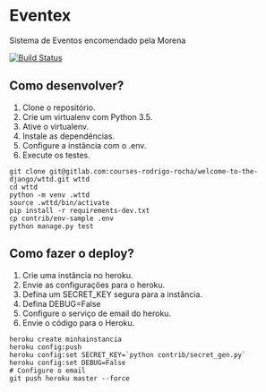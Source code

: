 # Eventex

Sistema de Eventos encomendado pela Morena

[![Build Status](https://travis-ci.org/7odri9o/wttd.svg?branch=master)](https://travis-ci.org/7odri9o/wttd)

## Como desenvolver?

1. Clone o repositório.
2. Crie um virtualenv com Python 3.5.
3. Ative o virtualenv.
4. Instale as dependências.
5. Configure a instância com o .env.
6. Execute os testes.

```console
git clone git@gitlab.com:courses-rodrigo-rocha/welcome-to-the-django/wttd.git wttd
cd wttd
python -m venv .wttd
source .wttd/bin/activate
pip install -r requirements-dev.txt
cp contrib/env-sample .env
python manage.py test
```

## Como fazer o deploy?

1. Crie uma instância no heroku.
2. Envie as configurações para o heroku.
3. Defina um SECRET_KEY segura para a instância.
4. Defina DEBUG=False
5. Configure o serviço de email do heroku.
6. Envie o código para o Heroku.


```console
heroku create minhainstancia
heroku config:push
heroku config:set SECRET_KEY=`python contrib/secret_gen.py`
heroku config:set DEBUG=False
# Configure o email
git push heroku master --force

```